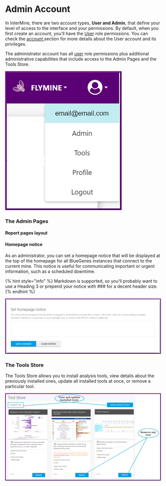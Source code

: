 # Admin Account

In InterMine, there are two account types, **User and Admin**, that define your level of access to the interface and your permissions. By default, when you first create an account, you'll have the [User](account.md) role permissions. You can check the [account ](account.md)section for more details about the User account and its privileges. 

The administrator account has all [user](account.md) role permissions plus additional administrative capabilities that include access to the Admin Pages and the Tools Store. 

![](../../.gitbook/assets/admin-menu-updated.png)

### The Admin Pages

#### Report pages layout

#### Homepage notice

As an administrator, you can set a homepage notice that will be displayed at the top of the homepage for all BlueGenes instances that connect to the current mine. This notice is useful for communicating important or urgent information, such as a scheduled downtime. 

{% hint style="info" %}
Markdown is supported, so you'll probably want to use a Heading 3 or prepend your notice with \#\#\# for a decent header size.
{% endhint %}

![](../../.gitbook/assets/homepage-notice.png)

### The Tools Store

The Tools Store allows you to install analysis tools, view details about the previously installed ones, update all installed tools at once, or remove a particular tool. 

![](../../.gitbook/assets/tools-store-updated.png)

